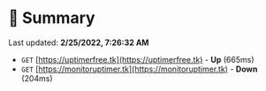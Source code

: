 # 📖 Summary
Last updated: **2/25/2022, 7:26:32 AM**

- `GET` [https://uptimerfree.tk](https://uptimerfree.tk) - **Up** (665ms)
- `GET` [https://monitoruptimer.tk](https://monitoruptimer.tk) - **Down** (204ms)
